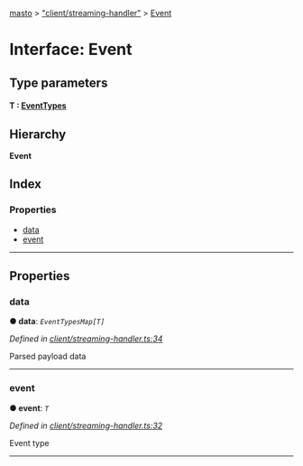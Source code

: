 [masto](../README.md) > ["client/streaming-handler"](../modules/_client_streaming_handler_.md) > [Event](../interfaces/_client_streaming_handler_.event.md)

# Interface: Event

## Type parameters
#### T :  [EventTypes](../modules/_client_streaming_handler_.md#eventtypes)
## Hierarchy

**Event**

## Index

### Properties

* [data](_client_streaming_handler_.event.md#data)
* [event](_client_streaming_handler_.event.md#event)

---

## Properties

<a id="data"></a>

###  data

**● data**: *`EventTypesMap[T]`*

*Defined in [client/streaming-handler.ts:34](https://github.com/lagunehq/core/blob/84abcd4/src/client/streaming-handler.ts#L34)*

Parsed payload data

___
<a id="event"></a>

###  event

**● event**: *`T`*

*Defined in [client/streaming-handler.ts:32](https://github.com/lagunehq/core/blob/84abcd4/src/client/streaming-handler.ts#L32)*

Event type

___


